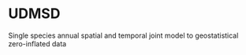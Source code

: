# UDMSD
Single species annual spatial and temporal joint model to geostatistical zero-inflated data
